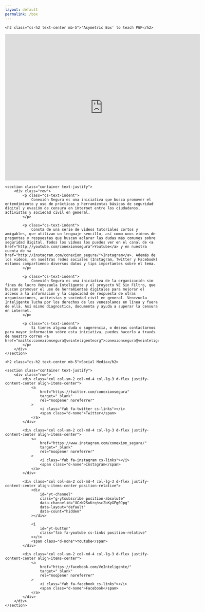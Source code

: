 ```yaml
---
layout: default
permalink: /box
---
```


 <section class="my-5">

    <h2 class="cs-h2 text-center mb-5">'Asymetric Box' to teach PGP</h2>
 
 <iframe
    width="640"
    height="480"
    src="https://www.youtube.com/watch?v=htOywqRDtTQ"
    frameborder="0"
    allow="autoplay; encrypted-media"
    allowfullscreen
>
</iframe>

    <section class="container text-justify">
        <div class="row">
            <p class="cs-text-indent">
                Conexión Segura es una iniciativa que busca promover el entendimiento y uso de prácticas y herramientas básicas de seguridad digital y evasión de censura en internet entre los ciudadanos, activistas y sociedad civil en general.
            </p>

            <p class="cs-text-indent">
                Consta de una serie de videos tutoriales cortos y amigables, que utilizan un lenguaje sencillo, así como unos videos de preguntas y respuestas que buscan aclarar las dudas más comunes sobre seguridad digital. Todos los videos los puedes ver en el canal de <a href="http://youtube.com/conexionsegura">Youtube</a> y en nuestra cuenta de <a href="http://instagram.com/conexion_segura/">Instagram</a>. Además de los videos, en nuestras redes sociales (Instagram, Twitter y Facebook) estamos compartiendo diversos datos y tips importantes sobre el tema.
            </p>

            <p class="cs-text-indent">
                Conexión Segura es una iniciativa de la organización sin fines de lucro Venezuela Inteligente y el proyecto VE Sin Filtro, que buscan promover el uso de herramientas digitales para mejorar el acceso a la información y la capacidad de respuesta de otras organizaciones, activistas y sociedad civil en general. Venezuela Inteligente lucha por los derechos de los venezolanos en línea y fuera de ella. Así mismo diagnostica, documenta y ayuda a superar la censura en internet.
            </p>

            <p class="cs-text-indent">
                Si tienes alguna duda o sugerencia, o deseas contactarnos para mayor información sobre esta iniciativa, puedes hacerlo a través de nuestro correo <a href="mailto:conexionsegura@veinteligenteorg">conexionsegura@veinteligente.org</a>
            </p>
        </div>
    </section>

</section>

<section class="my-5">

    <h2 class="cs-h2 text-center mb-5">Social Media</h2>

    <section class="container text-justify">
        <div class="row">
            <div class="col col-sm-2 col-md-4 col-lg-3 d-flex justify-content-center align-items-center">
                <a
                    href="https://twitter.com/conexionsegura"
                    target="_blank"
                    rel="noopener noreferrer"
                >
                    <i class="fab fa-twitter cs-links"></i>
                    <span class="d-none">Twitter</span>
                </a>
            </div>

            <div class="col col-sm-2 col-md-4 col-lg-3 d-flex justify-content-center align-items-center">
                <a
                    href="https://www.instagram.com/conexion_segura/"
                    target="_blank"
                    rel="noopener noreferrer"
                >
                    <i class="fab fa-instagram cs-links"></i>
                    <span class="d-none">Instagram</span>
                </a>
            </div>

            <div class="col col-sm-2 col-md-4 col-lg-3 d-flex justify-content-center align-items-center position-relative">
                <div
                    id="yt-channel"
                    class="g-ytsubscribe position-absolute"
                    data-channelid="UCzN2SuKrqhsc2bKyGFg0Jpg"
                    data-layout="default"
                    data-count="hidden"
                ></div>

                <i
                    id="yt-button"
                    class="fab fa-youtube cs-links position-relative"
                ></i>
                <span class="d-none">Youtube</span>
            </div>

            <div class="col col-sm-2 col-md-4 col-lg-3 d-flex justify-content-center align-items-center">
                <a
                    href="https://facebook.com/VeInteligente/"
                    target="_blank"
                    rel="noopener noreferrer"
                >
                    <i class="fab fa-facebook cs-links"></i>
                    <span class="d-none">Facebook</span>
                </a>
            </div>
        </div>
    </section>

</section>
